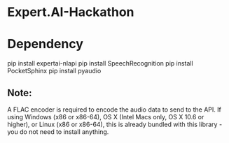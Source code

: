 # Expert.AI-Hackathon

# Dependency

pip install expertai-nlapi
pip install SpeechRecognition
pip install PocketSphinx
pip install pyaudio

## Note:

A FLAC encoder is required to encode the audio data to send to the API. If using Windows (x86 or x86-64), OS X (Intel Macs only, OS X 10.6 or higher), or Linux (x86 or x86-64), this is already bundled with this library - you do not need to install anything.
